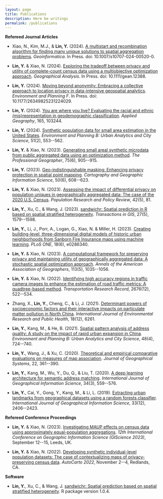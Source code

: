 ```yaml
---
layout: page
title: Publications
description: Here be writings
permalink: /publications
---
```


**Refereed Journal Articles**

- Xiao, N., Kim, M.J., & **Lin, Y.** (2024). [A multistart and recombination algorithm for finding many unique solutions to spatial aggregation problems](https://doi.org/10.1007/s10707-024-00520-0). *Geoinformatica*. In Press. doi: 10.1007/s10707-024-00520-0.

- **Lin, Y.** & Xiao, N. (2024). [Exploring the tradeoff between privacy and utility of complete-count census data using a multiobjective optimization approach](https://doi.org/10.1111/gean.12388). *Geographical Analysis*. In Press. doi: 10.1111/gean.12388.

- **Lin, Y.** (2024). [Moving beyond anonymity: Embracing a collective approach to location privacy in data-intensive geospatial analytics](https://journals.sagepub.com/doi/10.1177/26349825231224029). *Environment and Planning F*. In Press. doi: 10.1177/26349825231224029.

- **Lin, Y.** (2024). [You are where you live? Evaluating the racial and ethnic (mis)representation in geodemographic classification](https://doi.org/10.1016/j.apgeog.2024.103244). *Applied Geography*, 165, 103244.

- **Lin, Y.** (2024). [Synthetic population data for small area estimation in the United States](https://doi.org/10.1177/23998083231215825). *Environment and Planning B: Urban Analytics and City Science*, 51(2), 553--562.

- **Lin, Y.** & Xiao, N. (2023). [Generating small areal synthetic microdata from public aggregated data using an optimization method](https://www.tandfonline.com/doi/full/10.1080/00330124.2023.2207640). *The Professional Geographer*, 75(6), 905--915.

- **Lin, Y.** (2023). [Geo-indistinguishable masking: Enhancing privacy protection in spatial point mapping](https://doi.org/10.1080/15230406.2023.2267967). *Cartography and Geographic Information Science*, 50(6), 608--623.

- **Lin, Y.** & Xiao, N. (2023). [Assessing the impact of differential privacy on population uniques in geographically aggregated data: The case of the 2020 U.S. Census](https://link.springer.com/article/10.1007/s11113-023-09829-4). *Population Research and Policy Review*, 42(5), 81.

- **Lin, Y.**, Xu, C., & Wang, J. (2023). [sandwichr: Spatial prediction in R based on spatial stratified heterogeneity](https://onlinelibrary.wiley.com/doi/full/10.1111/tgis.13088). *Transactions in GIS*, 27(5), 1579--1598.

- **Lin, Y.**, Li, J., Porr, A., Logan, G., Xiao, N. & Miller, H. (2023). [Creating building-level, three-dimensional digital models of historic urban neighborhoods from Sanborn Fire Insurance maps using machine learning](http://dx.doi.org/10.1371/journal.pone.0286340). *PLoS ONE*, 18(6), e0286340.

- **Lin, Y.** & Xiao, N. (2023). [A computational framework for preserving privacy and maintaining utility of geographically aggregated data: A stochastic spatial optimization approach](https://www.tandfonline.com/doi/abs/10.1080/24694452.2023.2178377). *Annals of the American Association of Geographers*, 113(5), 1035--1056.

- **Lin, Y.** & Xiao, N. (2022). [Identifying high accuracy regions in traffic camera images to enhance the estimation of road traffic metrics: A quadtree-based method](https://journals.sagepub.com/doi/abs/10.1177/03611981221096117?journalCode=trra). *Transportation Research Record*, 2676(12), 522--534.

- Zhang, X., **Lin, Y.**, Cheng, C., & Li, J. (2021). [Determinant powers of socioeconomic factors and their interactive impacts on particulate matter pollution in North China](https://www.mdpi.com/1660-4601/18/12/6261). *International Journal of Environmental Research and Public Health*, 18(12), 6261.

- **Lin, Y.**, Kang, M., & He, B. (2021). [Spatial pattern analysis of address quality: A study on the impact of rapid urban expansion in China](https://journals.sagepub.com/doi/abs/10.1177/2399808319895272?journalCode=epbb). *Environment and Planning B: Urban Analytics and City Science*, 48(4), 724--740.

- **Lin, Y.**, Wang, J., & Xu, C. (2020). [Theoretical and empirical comparative evaluations on measures of map association](https://link.springer.com/article/10.1007/s10109-020-00324-4). *Journal of Geographical Systems*, 22, 361--390.

- **Lin, Y.**, Kang, M., Wu, Y., Du, Q., & Liu, T. (2020). [A deep learning architecture for semantic address matching](https://www.tandfonline.com/doi/abs/10.1080/13658816.2019.1681431). *International Journal of Geographical Information Science*, 34(3), 559--576.

- **Lin, Y.**, Cai, Y., Gong, Y., Kang, M., & Li, L. (2019). [Extracting urban landmarks from geographical datasets using a random forests classifier](https://www.tandfonline.com/doi/abs/10.1080/13658816.2019.1620238). *International Journal of Geographical Information Science*, 33(12), 2406--2423.


**Refereed Conference Proceedings**
- **Lin, Y.** & Xiao, N. (2023). [Investigating MAUP effects on census data using approximately equal-population aggregations](https://drops.dagstuhl.de/opus/volltexte/2023/18942/). *12th International Conference on Geographic Information Science (GIScience 2023)*, September 12--15, Leeds, UK.

- **Lin, Y.** & Xiao, N. (2022). [Developing synthetic individual-level population datasets: The case of contextualizing maps of privacy-preserving census data](https://cartogis.org/docs/autocarto/2022/docs/abstracts/Session7_Lin_5258.pdf). *AutoCarto 2022*, November 2--4, Redlands, CA.


**Software**
- **Lin, Y.**, Xu, C., & Wang, J. [sandwichr: Spatial prediction based on spatial stratified heterogeneity](https://cran.r-project.org/web/packages/sandwichr/). R package version 1.0.4.
